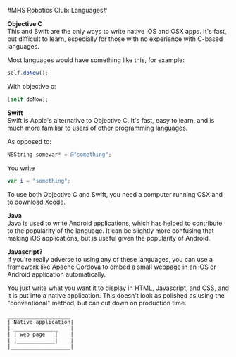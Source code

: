 #MHS Robotics Club: Languages#

<b>Objective C</b><br/>
This and Swift are the only ways to write native iOS and OSX apps. It's fast, but difficult to learn, especially for those with no experience with C-based languages.

Most languages would have something like this, for example:

```javascript
self.doNow();
```

With objective c:

```objective-c
[self doNow];
```

<b>Swift</b><br/>
Swift is Apple's alternative to Objective C. It's fast, easy to learn, and is much more familiar to users of other programming languages.

As opposed to:

```objective-c
NSString somevar* = @"something";
```

You write

```swift
var i = "something";
```

To use both Objective C and Swift, you need a computer running OSX and to download Xcode.

<b>Java</b><br/>
Java is used to write Android applications, which has helped to contribute to the popularity of the language. It can be slightly more confusing that making iOS applications, but is useful given the popularity of Android.

<b>Javascript?</b><br/>
If you're really adverse to using any of these languages, you can use a framework like Apache Cordova to embed a small webpage in an iOS or Android application automatically. 

You just write what you want it to display in HTML, Javascript, and CSS, and it is put into a native application. This doesn't look as polished as using the "conventional" method, but can cut down on production time.

```
____________________
| Native application|
| ______________    |
| | web page   |    |
| |____________|    |
|___________________|
```